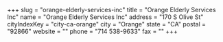 +++
slug = "orange-elderly-services-inc"
title = "Orange Elderly Services Inc"
name = "Orange Elderly Services Inc"
address = "170 S Olive St"
cityIndexKey = "city-ca-orange"
city = "Orange"
state = "CA"
postal = "92866"
website = ""
phone = "714 538-9633"
fax = ""
+++
